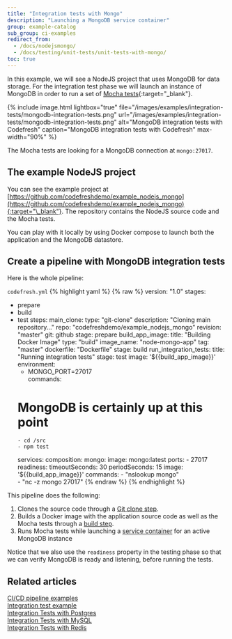 ```yaml
---
title: "Integration tests with Mongo"
description: "Launching a MongoDB service container"
group: example-catalog
sub_group: ci-examples
redirect_from:
  - /docs/nodejsmongo/
  - /docs/testing/unit-tests/unit-tests-with-mongo/   
toc: true
---
```


In this example, we will see a NodeJS project that uses MongoDB for data storage. For the integration test phase we will launch an instance of MongoDB in order to run a set of [Mocha tests](https://mochajs.org/){:target="\_blank"}.

{% include image.html 
lightbox="true" 
file="/images/examples/integration-tests/mongodb-integration-tests.png"
url="/images/examples/integration-tests/mongodb-integration-tests.png"
alt="MongoDB integration tests with Codefresh"
caption="MongoDB integration tests with Codefresh"
max-width="90%"
%}

The Mocha tests are looking for a MongoDB connection at `mongo:27017`.

## The example NodeJS project

You can see the example project at [https://github.com/codefreshdemo/example_nodejs_mongo](https://github.com/codefreshdemo/example_nodejs_mongo){:target="\_blank"}. The repository contains the NodeJS source code and the Mocha tests.

You can play with it locally by using Docker compose to launch both the application and the MongoDB datastore. 

## Create a pipeline with MongoDB integration tests

Here is the whole pipeline:

 `codefresh.yml`
{% highlight yaml %}
{% raw %}
version: "1.0"
stages:
  - prepare
  - build
  - test
steps:
  main_clone:
    type: "git-clone"
    description: "Cloning main repository..."
    repo: "codefreshdemo/example_nodejs_mongo"
    revision: "master"
    git: github
    stage: prepare
  build_app_image:
    title: "Building Docker Image"
    type: "build"
    image_name: "node-mongo-app"
    tag: "master"
    dockerfile: "Dockerfile"
    stage: build
  run_integration_tests:
    title: "Running integration tests"
    stage: test
    image: '${{build_app_image}}'
    environment:
      - MONGO_PORT=27017    
    commands:
      # MongoDB is certainly up at this point
        - cd /src
        - npm test
    services:
      composition:
        mongo:
          image: mongo:latest
          ports:
            - 27017             
      readiness:
        timeoutSeconds: 30
        periodSeconds: 15
        image: '${{build_app_image}}'
        commands:
          - "nslookup mongo"   
          - "nc -z mongo 27017"
{% endraw %}
{% endhighlight %}

This pipeline does the following:

1. Clones the source code through a [Git clone step]({{site.baseurl}}/docs/pipelines/steps/git-clone/).
1. Builds a Docker image with the application source code as well as the Mocha tests through a [build step]({{site.baseurl}}/docs/pipelines/steps/build/).
1. Runs Mocha tests while launching a [service container]({{site.baseurl}}/docs/pipelines/service-containers/) for an active MongoDB instance

Notice that we also use the `readiness` property in the testing phase so that we can verify MongoDB is ready and listening, before running the tests.

## Related articles
[CI/CD pipeline examples]({{site.baseurl}}/docs/example-catalog/examples/#ci-examples)  
[Integration test example]({{site.baseurl}}/docs/example-catalog/ci-examples/run-integration-tests/)  
[Integration Tests with Postgres]({{site.baseurl}}/docs/example-catalog/ci-examples/integration-tests-with-postgres/)  
[Integration Tests with MySQL]({{site.baseurl}}/docs/example-catalog/ci-examples/integration-tests-with-mysql/)  
[Integration Tests with Redis]({{site.baseurl}}/docs/example-catalog/ci-examples/integration-tests-with-redis/)  




